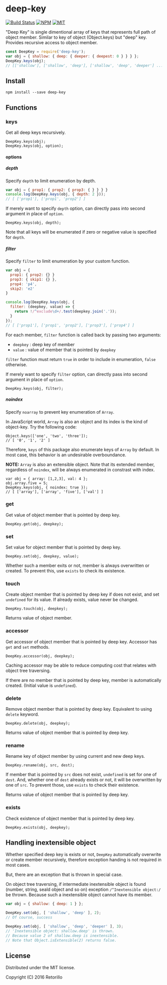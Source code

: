 # deep-key

[![Build Status](https://travis-ci.org/retorillo/deep-key.svg?branch=master)](https://travis-ci.org/retorillo/deep-key)
[![NPM](https://img.shields.io/npm/v/deep-key.svg)](https://www.npmjs.com/package/deep-key)
[![MIT](https://img.shields.io/badge/license-MIT-blue.svg)](https://opensource.org/licenses/MIT)

"Deep Key" is single dimentional array of keys that represents full path of
object member. Similar to key of object (Object.keys) but "deep" key. Provides
recursive access to object member.

```javascript
const DeepKey = require('deep-key');
var obj = { shallow: { deep: { deeper: { deepest: 0 } } } };
DeepKey.keys(obj);
// [['shallow'], ['shallow', 'deep'], ['shallow', 'deep', 'deeper'] ... ]
```

## Install

```
npm install --save deep-key
```

## Functions

### keys

Get all deep keys recursively.

```
DeepKey.keys(obj);
DeepKey.keys(obj, option); 
```

#### options

##### depth

Specify `depth` to limit enumeration by depth.

```javascript
var obj = { prop1: { prop2: { prop3: { } } } }
console.log(DeepKey.keys(obj, { depth: 2 }));
// [ ['prop1'], ['prop1', 'prop2'] ]
```

If merely want to specify `depth` option, can directly pass into second argument
in place of `option`.

```
DeepKey.keys(obj, depth);
```

Note that all keys will be enumerated if zero or negative value is specified for
`depth`.

##### filter

Specify `filter` to limit enumeration by your custom function.

```javascript
var obj = {
  prop1: { prop2: {} }
  prop3: { skip1: {} }, 
  prop4: 'p4', 
  skip2: 'e2' 
}

console.log(DeepKey.keys(obj, {
  filter: (deepkey, value) => { 
    return !/^exclude\d+/.test(deepkey.join('.'));
  }
});
// [ ['prop1'], ['prop1', 'prop2'], ['prop3'], ['prop4'] ]
```

For each member, `filter` function is called back by passing two arguments:

- `deepkey` : deep key of member
- `value` : value of member that is pointed by `deepkey`

`filter` function must return `true` in order to include in enumeration,
`false` otherwise.

If merely want to specify `filter` option, can directly pass into second
argument in place of `option`.

```
DeepKey.keys(obj, filter);
```

##### noindex

Specify `noarray` to prevent key enumeration of `Array`.

In JavaScript world, `Array` is also an object and its index is the kind of
object-key. Try the following code:

```
Object.keys(['one', 'two', 'three']);
// [ '0', '1', '2' ]
```

Therefore, `keys` of this package also enumerate keys of `Array` by default.
In most case, this behavior is an undesirable overboundance.

**NOTE:** `Array` is also an extensible object. Note that its extended member,
regardless of `noindex`, will be always enumerated in constrast with index.

```
var obj = { array: [1,2,3], val: 4 };
obj.array.five = 5;
DeepKey.keys(obj, { noindex: true });
// [ ['array'], ['array', 'five'], ['val'] ]
```

### get

Get value of object member that is pointed by deep key.

```
DeepKey.get(obj, deepkey);
```

### set

Set value for object member that is pointed by deep key.

```
DeepKey.set(obj, deepkey, value);
```

Whether such a member exits or not, member is always overwritten or created. To
prevent this, use `exists` to check its existence.

### touch

Create object member that is pointed by deep key if does not exist, and set
`undefined` for its value. If already exists, value never be changed.

```
DeepKey.touch(obj, deepkey);
```

Returns value of object member.

### accessor

Get accessor of object member that is pointed by deep key.
Accessor has `get` and `set` methods.

```
DeepKey.accessor(obj, deepkey);
```

Caching accessor may be able to reduce computing cost that relates with object
tree traversing.

If there are no member that is pointed by deep key, member is automatically
created. (Initial value is `undefined`).


### delete

Remove object member that is pointed by deep key.
Equivalent to using `delete` keyword.

```
DeepKey.delete(obj, deepkey);
```

Returns value of object member that is pointed by deep key.

### rename

Rename key of object member by using current and new deep keys.

```
DeepKey.rename(obj, src, dest);
```

If member that is pointed by `src` does not exist, `undefined` is set for one of
`dest`. And, whether one of `dest` already exists or not, it will be overwritten
by one of `src`. To prevent those, use `exists` to check their existence.

Returns value of object member that is pointed by deep key.

### exists

Check existence of object member that is pointed by deep key.

```
DeepKey.exists(obj, deepkey);
```

## Handling inextensible object

Whether specified deep key is exists or not, `DeepKey` automatically overwrite
or create member recursively, therefore exception handing is not required in
most cases.

But, there are an exception that is thrown in special case.

On object tree traversing, if intermediate inextensible object is found (number,
string, seald object and so on) exception `/^Inextensible object:/` be thrown.
Because such a inextensible object cannot have its member.

```javascript
var obj = { shallow: { deep: 1 } };

DeepKey.set(obj, [ 'shallow', 'deep' ], 2);
// Of course, success

DeepKey.set(obj, [ 'shallow', 'deep', 'deeper' ], 3);
// 'Inextensible object: shallow.deep' is thrown.
// Because value 2 of shallow.deep is inextensible.
// Note that Object.isExtensible(2) returns false.
```

## License

Distributed under the MIT license.

Copyright (C) 2016 Retorillo
